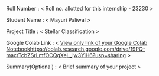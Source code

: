 Roll Number       :   < Roll no. allotted for this internship - 23230 >

Student Name      :   < Mayuri Paliwal >

Project Title     :   < Stellar Classification >

Google Colab Link :   < [View only link of your Google Colab Notebook](https://colab.research.google.com/drive/19PQ-macrTcbZSrLmfOCQgXeL_jw3YiH6?usp=sharing)https://colab.research.google.com/drive/19PQ-macrTcbZSrLmfOCQgXeL_jw3YiH6?usp=sharing >

Summary(Optional) :   < Brief summary of your project >
